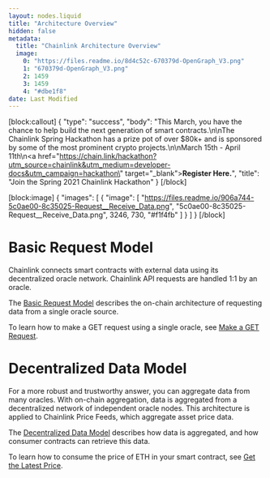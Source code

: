 ```yaml
---
layout: nodes.liquid
title: "Architecture Overview"
hidden: false
metadata: 
  title: "Chainlink Architecture Overview"
  image: 
    0: "https://files.readme.io/8d4c52c-670379d-OpenGraph_V3.png"
    1: "670379d-OpenGraph_V3.png"
    2: 1459
    3: 1459
    4: "#dbe1f8"
date: Last Modified
---
```

[block:callout]
{
  "type": "success",
  "body": "This March, you have the chance to help build the next generation of smart contracts.\n\nThe Chainlink Spring Hackathon has a prize pot of over $80k+ and is sponsored by some of the most prominent crypto projects.\n\nMarch 15th - April 11th\n<a href=\"https://chain.link/hackathon?utm_source=chainlink&utm_medium=developer-docs&utm_campaign=hackathon\" target=\"_blank\"><b>Register Here.</b></a>",
  "title": "Join the Spring 2021 Chainlink Hackathon"
}
[/block]

[block:image]
{
  "images": [
    {
      "image": [
        "https://files.readme.io/906a744-5c0ae00-8c35025-Request__Receive_Data.png",
        "5c0ae00-8c35025-Request__Receive_Data.png",
        3246,
        730,
        "#f1f4fb"
      ]
    }
  ]
}
[/block]
# Basic Request Model

Chainlink connects smart contracts with external data using its decentralized oracle network. Chainlink API requests are handled 1:1 by an oracle.

The [Basic Request Model](../architecture-request-model) describes the on-chain architecture of requesting data from a single oracle source.

To learn how to make a GET request using a single oracle, see [Make a GET Request](../make-a-http-get-request).

# Decentralized Data Model

For a more robust and trustworthy answer, you can aggregate data from many oracles. With on-chain aggregation, data is aggregated from a decentralized network of independent oracle nodes. This architecture is applied to Chainlink Price Feeds, which aggregate asset price data.

The [Decentralized Data Model](../architecture-decentralized-model) describes how data is aggregated, and how consumer contracts can retrieve this data.

To learn how to consume the price of ETH in your smart contract, see [Get the Latest Price](../get-the-latest-price).